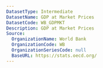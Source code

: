 ```yaml
---
DatasetType: Intermediate
DatasetName: GDP at Market Prices
DatasetCode: WB_GDPMKT
Description: GDP at Market Prices
Source:
  OrganizationName: World Bank
  OrganizationCode: WB
  OrganizationSeriesCode: null
  BaseURL: https://stats.oecd.org/
---
```


